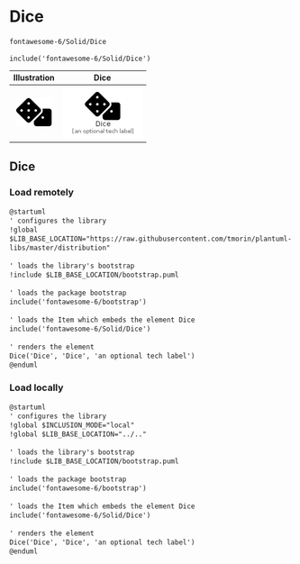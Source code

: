 # Dice


```text
fontawesome-6/Solid/Dice
```

```text
include('fontawesome-6/Solid/Dice')
```



| Illustration | Dice |
| :---: | :---: |
| ![illustration for Illustration](../../fontawesome-6/Solid/Dice.png) | ![illustration for Dice](../../fontawesome-6/Solid/Dice.Local.png) |




## Dice

### Load remotely
```plantuml
@startuml
' configures the library
!global $LIB_BASE_LOCATION="https://raw.githubusercontent.com/tmorin/plantuml-libs/master/distribution"

' loads the library's bootstrap
!include $LIB_BASE_LOCATION/bootstrap.puml

' loads the package bootstrap
include('fontawesome-6/bootstrap')

' loads the Item which embeds the element Dice
include('fontawesome-6/Solid/Dice')

' renders the element
Dice('Dice', 'Dice', 'an optional tech label')
@enduml
```

### Load locally
```plantuml
@startuml
' configures the library
!global $INCLUSION_MODE="local"
!global $LIB_BASE_LOCATION="../.."

' loads the library's bootstrap
!include $LIB_BASE_LOCATION/bootstrap.puml

' loads the package bootstrap
include('fontawesome-6/bootstrap')

' loads the Item which embeds the element Dice
include('fontawesome-6/Solid/Dice')

' renders the element
Dice('Dice', 'Dice', 'an optional tech label')
@enduml
```

